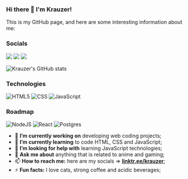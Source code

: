 ### Hi there 👋 I'm Krauzer!

This is my GitHub page, and here are some interesting information about me:

### Socials

[<img src="https://img.shields.io/badge/-LinkedIn-25469d?style=for-the-badge&logo=linkedin&logoColor=white">](https://www.linkedin.com/in/pedro-krauzer-51103a101/)
[<img src="https://img.shields.io/badge/YouTube-e92020?style=for-the-badge&logo=youtube&logoColor=white">](https://www.youtube.com/channel/UCfn9FO7CKhn6_Z1jw5NiF8A)
[<img src="https://img.shields.io/badge/LinkTree-4f6326?style=for-the-badge&logo=linktree&logoColor=white">](https://linktr.ee/krauzer)

![Krauzer's GitHub stats](https://github-readme-stats.vercel.app/api?username=KrauzerPH94&show_icons=true&theme=dark)

### Technologies
![HTML5](https://img.shields.io/badge/HTML5-e92020?style=for-the-badge&logo=html5&logoColor=white)
![CSS](https://img.shields.io/badge/CSS-25469d?&style=for-the-badge&logo=css3&logoColor=white)
![JavaScript](https://img.shields.io/badge/JavaScript-4f6326?style=for-the-badge&logo=javascript&logoColor=white)

### Roadmap
![NodeJS](https://img.shields.io/badge/node-4f6326?style=for-the-badge&logo=node.js&logoColor=white)
![React](https://img.shields.io/badge/react-e92020.svg?style=for-the-badge&logo=react&logoColor=white)
![Postgres](https://img.shields.io/badge/postgres-25469d.svg?style=for-the-badge&logo=postgresql&logoColor=white)

- 🔭 **I’m currently working on** developing web coding projects;
- 🌱 **I’m currently learning** to code HTML, CSS and JavaScript;
- 🤔 **I’m looking for help with** learning JavaScript technologies;
- 💬 **Ask me about** anything that is related to anime and gaming;
- 📫 **How to reach me:** here are my socials => [**linktr.ee/krauzer**](https://linktr.ee/krauzer);
- ⚡ **Fun facts:** I love cats, strong coffee and acidic beverages;
